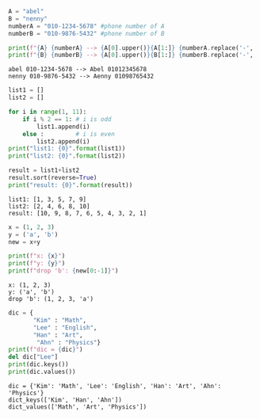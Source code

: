 ```python
A = "abel"
B = "nenny"
numberA = "010-1234-5678" #phone number of A
numberB = "010-9876-5432" #phone number of B

print(f"{A} {numberA} --> {A[0].upper()}{A[1:]} {numberA.replace('-', '')}")
print(f"{B} {numberB} --> {A[0].upper()}{B[1:]} {numberB.replace('-', '')}")
```

    abel 010-1234-5678 --> Abel 01012345678
    nenny 010-9876-5432 --> Aenny 01098765432
    


```python
list1 = []
list2 = []

for i in range(1, 11):
    if i % 2 == 1: # i is odd
        list1.append(i)
    else :         # i is even
        list2.append(i)
print("list1: {0}".format(list1))
print("list2: {0}".format(list2))

result = list1+list2
result.sort(reverse=True)
print("result: {0}".format(result))
```

    list1: [1, 3, 5, 7, 9]
    list2: [2, 4, 6, 8, 10]
    result: [10, 9, 8, 7, 6, 5, 4, 3, 2, 1]
    


```python
x = (1, 2, 3)
y = ('a', 'b')
new = x+y

print(f"x: {x}")
print(f"y: {y}")
print(f"drop 'b': {new[0:-1]}")
```

    x: (1, 2, 3)
    y: ('a', 'b')
    drop 'b': (1, 2, 3, 'a')
    


```python
dic = { 
       "Kim" : "Math", 
       "Lee" : "English", 
       "Han" : "Art",
        "Ahn" : "Physics"}
print(f"dic = {dic}")
del dic["Lee"]
print(dic.keys())
print(dic.values())
```

    dic = {'Kim': 'Math', 'Lee': 'English', 'Han': 'Art', 'Ahn': 'Physics'}
    dict_keys(['Kim', 'Han', 'Ahn'])
    dict_values(['Math', 'Art', 'Physics'])
    


```python

```
